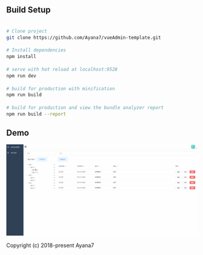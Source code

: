 ## Build Setup

``` bash

# Clone project
git clone https://github.com/Ayana7/vueAdmin-template.git

# Install dependencies
npm install

# serve with hot reload at localhost:9528
npm run dev

# build for production with minification
npm run build

# build for production and view the bundle analyzer report
npm run build --report
```

## Demo
![demo](https://github.com/Ayana7/Ayana7.github.io/blob/master/images/vueAdmin-template.gif)

Copyright (c) 2018-present Ayana7
